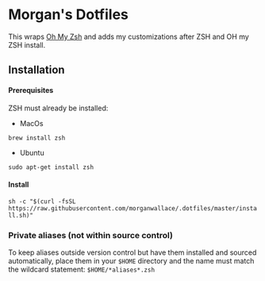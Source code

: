 # Morgan's Dotfiles

This wraps [Oh My Zsh](https://github.com/robbyrussell/oh-my-zsh) and adds my customizations after ZSH and OH my ZSH install.

## Installation

#### Prerequisites
ZSH must already be installed:
* MacOs

`brew install zsh`

* Ubuntu

`sudo apt-get install zsh`


#### Install


`sh -c "$(curl -fsSL https://raw.githubusercontent.com/morganwallace/.dotfiles/master/install.sh)"`


### Private aliases (not within source control)
To keep aliases outside version control but have them installed and sourced automatically, place them in your `$HOME` directory and the name must match the wildcard statement:
`$HOME/*aliases*.zsh` 
